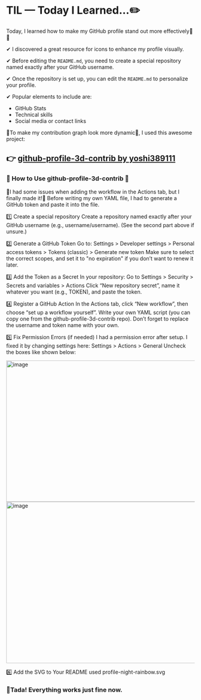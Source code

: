 # TIL — Today I Learned...✏️


Today, I learned how to make my GitHub profile stand out more effectively🌈🎨

✔ I discovered a great resource for icons to enhance my profile visually.

✔ Before editing the `README.md`, you need to create a special repository named exactly after your GitHub username.

✔ Once the repository is set up, you can edit the `README.md` to personalize your profile.

✔ Popular elements to include are:
   - GitHub Stats
   - Technical skills
   - Social media or contact links
     
🌱To make my contribution graph look more dynamic🌱, I used this awesome project:

   👉 [github-profile-3d-contrib by yoshi389111](https://github.com/yoshi389111/github-profile-3d-contrib)
   ---

### 🧩 How to Use github-profile-3d-contrib 🧩
🔧I had some issues when adding the workflow in the Actions tab, but I finally made it!🔧
Before writing my own YAML file, I had to generate a GitHub token and paste it into the file.

1️⃣ Create a special repository
Create a repository named exactly after your GitHub username (e.g., username/username).
(See the second part above if unsure.)

2️⃣ Generate a GitHub Token
Go to:
Settings > Developer settings > Personal access tokens > Tokens (classic) > Generate new token
Make sure to select the correct scopes, and set it to "no expiration" if you don’t want to renew it later.

3️⃣ Add the Token as a Secret
In your repository:
Go to Settings > Security > Secrets and variables > Actions
Click “New repository secret”, name it whatever you want (e.g., TOKEN), and paste the token.

4️⃣ Register a GitHub Action
In the Actions tab, click “New workflow”, then choose “set up a workflow yourself”.
Write your own YAML script (you can copy one from the github-profile-3d-contrib repo).
Don’t forget to replace the username and token name with your own.

5️⃣ Fix Permission Errors (if needed)
I had a permission error after setup.
I fixed it by changing settings here:
Settings > Actions > General
Uncheck the boxes like shown below:

<img width="606" height="377" alt="image" src="https://github.com/user-attachments/assets/b641b4e1-67d2-42b6-8585-6cb91cf09062" /> <img width="576" height="431" alt="image" src="https://github.com/user-attachments/assets/2f4e1d69-0cff-4e18-bc5e-0b246e6941fc" />

6️⃣ Add the SVG to Your README
used profile-night-rainbow.svg

### 🎉Tada! Everything works just fine now.
